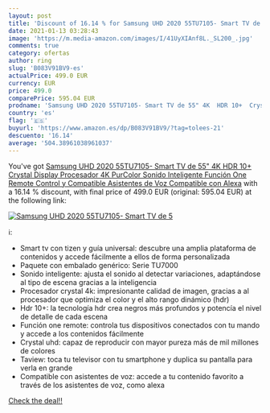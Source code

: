 ```yaml
---
layout: post
title: 'Discount of 16.14 % for Samsung UHD 2020 55TU7105- Smart TV de 5'
date: 2021-01-13 03:28:43
image: 'https://m.media-amazon.com/images/I/41UyXIAnf8L._SL200_.jpg'
comments: true
category: ofertas
author: ring
slug: 'B083V91BV9-es'
actualPrice: 499.0 EUR
currency: EUR
price: 499.0
comparePrice: 595.04 EUR
prodname: 'Samsung UHD 2020 55TU7105- Smart TV de 55" 4K  HDR 10+  Crystal Display  Procesador 4K  PurColor  Sonido Inteligente  Función One Remote Control y Compatible Asistentes de Voz  Compatible con Alexa'
country: 'es'
flag: '🇪🇸'
buyurl: 'https://www.amazon.es/dp/B083V91BV9/?tag=tolees-21'
descuento: '16.14'
average: '504.38961038961037'
---
```


You've got [Samsung UHD 2020 55TU7105- Smart TV de 55" 4K  HDR 10+  Crystal Display  Procesador 4K  PurColor  Sonido Inteligente  Función One Remote Control y Compatible Asistentes de Voz  Compatible con Alexa](https://www.amazon.es/dp/B083V91BV9/?tag=tolees-21) with a  16.14 % discount, with final price of 499.0 EUR (original: 595.04 EUR) at the following link:

[![Samsung UHD 2020 55TU7105- Smart TV de 5](https://m.media-amazon.com/images/I/41UyXIAnf8L._SL200_.jpg)](https://www.amazon.es/dp/B083V91BV9/?tag=tolees-21)

ℹ️:

- Smart tv con tizen y guía universal: descubre una amplia plataforma de contenidos y accede fácilmente a ellos de forma personalizada
- Paquete con embalado genérico: Serie TU7000
- Sonido inteligente: ajusta el sonido al detectar variaciones, adaptándose al tipo de escena gracias a la inteligencia
- Procesador crystal 4k: impresionante calidad de imagen, gracias a al procesador que optimiza el color y el alto rango dinámico (hdr)
- Hdr 10+: la tecnología hdr crea negros más profundos y potencía el nivel de detalle de cada escena
- Función one remote: controla tus dispositivos conectados con tu mando y accede a los contenidos fácilmente
- Crystal uhd: capaz de reproducir con mayor pureza más de mil millones de colores
- Taview: toca tu televisor con tu smartphone y duplica su pantalla para verla en grande
- Compatible con asistentes de voz: accede a tu contenido favorito a través de los asistentes de voz, como alexa

[Check the deal!!](https://www.amazon.es/dp/B083V91BV9/?tag=tolees-21)
